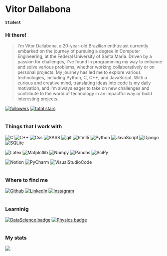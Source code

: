 #  Vitor Dallabona
**`Student`** 


### Hi there! 

> I'm Vitor Dallabona, a 20-year-old Brazilian enthusiast currently embarked on the journey of pursuing a degree in Computer Engineering, at the Federal University of Santa Maria. Driven by a passion for challenges, I've found in programming my way to enhance and solve various problems, whether working collaboratively or on personal projects. My journey has led me to explore various technologies, including Python, C, C++, and JavaScript. With a curious and creative mind, translating ideas into code is my daily motivation, and I'm always eager to take on new challenges and contribute to the world of technology in an impactful way or build interesting projects.

   <p align="left">
      <a href="https://github.com/VitorDallabona?tab=followers">
         <img alt="followers" title="Me siga no GitHub" src="https://custom-icon-badges.demolab.com/github/followers/VitorDallabona?color=236ad3&labelColor=1155ba&style=for-the-badge&logo=person-add&label=Follow&logoColor=white"/></a>
      <a href="https://github.com/VitorDallabona?tab=repositories&sort=stargazers">
         <img alt="total stars" title="Total de estrelas no GitHub" src="https://custom-icon-badges.demolab.com/github/stars/VitorDallabona?color=55960c&style=for-the-badge&labelColor=488207&logo=star"/></a>
   </p>

#
<h3>Things that I work with</h3>
<p>
  <img alt="C" src="https://img.shields.io/badge/-C-03589b?style=flat-square&logo=C&logoColor=white" />
  <img alt="C++" src="https://img.shields.io/badge/c++-%2300599C.svg?style=flat-square&logo=c%2B%2B&logoColor=white" />
  <img alt="Css" src="https://img.shields.io/badge/-CSS3-1572B6?style=flat-square&logo=css3&logoColor=white" />
  <img alt="SASS" src="https://img.shields.io/badge/SASS-hotpink.svg?style=flat-square&logo=SASS&logoColor=white" />
  <img alt="git" src="https://img.shields.io/badge/-Git-F05032?style=flat-square&logo=git&logoColor=white" />
  <img alt="html5" src="https://img.shields.io/badge/-HTML5-E34F26?style=flat-square&logo=html5&logoColor=white" />
  <img alt="Python" src="https://img.shields.io/badge/-Python-FFD343?style=flat-square&logo=python&logoColor=white" />
  <img alt="JavaScript" src="https://img.shields.io/badge/-JavaScript-F7DF1E?style=flat-square&logo=javascript&logoColor=white" />
  <img alt="Django" src="https://img.shields.io/badge/django-%23092E20.svg?style=flat-square&logo=django&logoColor=white" />
  <img alt="SQLite" src="https://img.shields.io/badge/sqlite-%2307405e.svg?style=flat-square&logo=sqlite&logoColor=white" />
</p>
<p>
  <img alt="Latex" src="https://img.shields.io/badge/latex-%23008080.svg?style=flat-square&logo=latex&logoColor=white" />
  <img alt="Matplotlib" src="https://img.shields.io/badge/Matplotlib-%23ffffff.svg?style=flat-square&logo=Matplotlib&logoColor=black" />
  <img alt="Numpy" src="https://img.shields.io/badge/numpy-%23013243.svg?style=flat-square&logo=numpy&logoColor=white" />
  <img alt="Pandas" src="https://img.shields.io/badge/pandas-%23150458.svg?style=flat-square&logo=pandas&logoColor=white" />
  <img alt="SciPy" src="https://img.shields.io/badge/SciPy-%230C55A5.svg?style=flat-square&logo=scipy&logoColor=%white" />
</p>
<p>
  <img alt="Notion" src="https://img.shields.io/badge/Notion-%23000000.svg?style=flat-square&logo=notion&logoColor=white" />
  <img alt="PyCharm" src="https://img.shields.io/badge/PyCharm-000000.svg?style=flat-square&logo=PyCharm&logoColor=white" />
  <img alt="VisualStudioCode" src="https://img.shields.io/badge/Visual%20Studio%20Code-0078d7.svg?style=flat-square&logo=visual-studio-code&logoColor=white" />
</p>

#

<h3>Where to find me</h3>
<p><a href="https://github.com/VitorDallabona" target="_blank"><img alt="Github" src="https://img.shields.io/badge/GitHub-%2312100E.svg?&style=flat-square&logo=Github&logoColor=white" /></a> </a> <a href="https://www.linkedin.com/in/vitor-dallabona-951187299/" target="_blank"><img alt="LinkedIn" src="https://img.shields.io/badge/linkedin-%230077B5.svg?&style=flat-square&logo=linkedin&logoColor=white" /></a> <a href="https://www.instagram.com/vitordallabona/" target="_blank"><img alt="Instagram" src="https://img.shields.io/badge/Instagram-%23E4405F.svg?style=flat-square&logo=Instagram&logoColor=white" /></a>

#
<h3>Learninig</h3>

[![DataScience badge](https://img.shields.io/badge/Data_Science-darkgreen.svg)](https://shields.io/)
[![Physics badge](https://img.shields.io/badge/Physics-orange.svg)](https://shields.io/)


#

<h3>My stats</h3>
<div style="display: flex; flex-direction: row; height: 180em; width: 210em;"> <img class="img" src="https://github-readme-stats.vercel.app/api?username=VitorDallabona&show_icons=true&theme=dark&layout=compact" /></div>

<!--<div style="display: flex; flex-direction: row; height: 180em; width: 210em"> <img style="height: auto; width:46%;" class="img" src="https://github-readme-stats.vercel.app/api/top-langs/?username=VitorDallabona&theme=dark&layout=compact&show_icons=true" /> </div>-->

#
